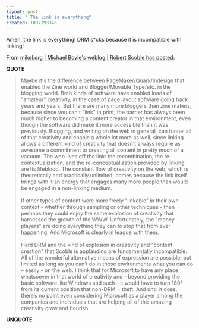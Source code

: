 ```yaml
---
layout: post
title: " The link is everything"
created: 1097193348
---
```

<p>
Amen, the link is everything! DRM s*cks because it is incompatible with linking!
</p><p>
From <a href="http://www.mikel.org/arch/2004/10/robert_scoble_h.html">mikel.org | Michael Boyle's weblog | Robert Scoble has posted</a>:
</p><p>
<strong>QUOTE</strong>
</p><blockquote>
Maybe it's the difference between PageMaker/Quark/Indesign that enabled the Zine world and Blogger/Movable Type/etc. in the blogging world. Both kinds of software have enabled loads of "amateur" creativity, in the case of page layout software going back years and years. But there are many more bloggers than zine makers, because since you can't "link" in print, the barrier has always been much higher to becoming a content creator in that environment, even though the software did make it more accessible than it was previously. Blogging, and writing on the web in general, can funnel all of that creativity and enable a whole lot more as well, since linking allows a different kind of creativity that doesn't always require as awesome a commitment to creating all content in pretty much of a vacuum. The web lives off the link: the recombination, the re-contextualization, and the re-conceptualization provided by linking are its lifeblood. The constant flow of creativity on the web, which is theoretically and practically unlimited, comes because the link itself brings with it an energy that engages many more people than would be engaged in a non-linking medium.
<br />
<br />If other types of content were more freely "linkable" in their own context - whether through sampling or other techniques - then perhaps they could enjoy the same explosion of creativity that harnessed the growth of the WWW. Unfortunately, the "money players" are doing everything they can to stop that from ever happening. And Microsoft is clearly in league with them.
<br />
<br />Hard DRM and the kind of explosion in creativity and "content creation" that Scoble is applauding are fundamentally incompatible. All of the wonderful alternative means of expression are possible, but limited as long as you can&#8217;t do in those environments what you can do &#8211; easily - on the web. I think that for Microsoft to have any place whatsoever in that world of creativity and - beyond providing the basic software like Windows and such - it would have to turn 180&#176; from its current position that non-DRM = theft. And until it does, there&#8217;s no point even considering Microsoft as a player among the companies and individuals that are helping all of this amazing creativity grow and flourish.
</blockquote><p>
<strong>UNQUOTE</strong>
</p>

